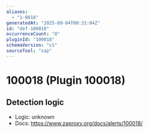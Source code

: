 ```yaml
---
aliases:
  - "1-0018"
generatedAt: "2025-09-04T00:31:04Z"
id: "def-100018"
occurrenceCount: "0"
pluginId: "100018"
schemaVersion: "v1"
sourceTool: "zap"
---
```


# 100018 (Plugin 100018)

## Detection logic

- Logic: unknown
- Docs: https://www.zaproxy.org/docs/alerts/100018/

